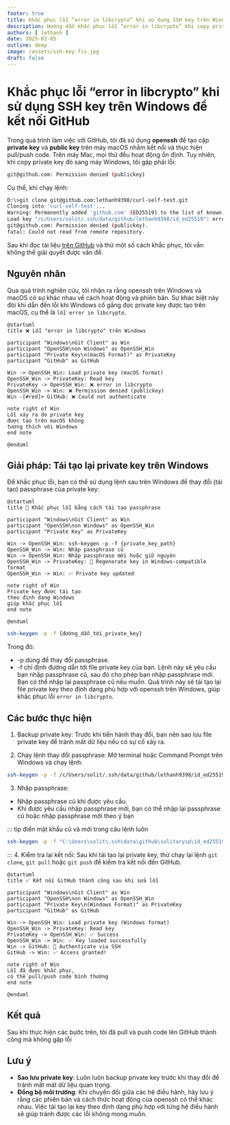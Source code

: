 ```yaml
---
footer: true
title: Khắc phục lỗi “error in libcrypto” khi sử dụng SSH key trên Windows để kết nối GitHub
description: Hướng dẫn khắc phục lỗi “error in libcrypto” khi copy private key từ macOS sang Windows để pull/push code trên GitHub bằng cách tái tạo passphrase cho SSH key.
authors: [ lethanh ]
date: 2025-02-05
outline: deep
image: /assets/ssh-key-fix.jpg
draft: false
---
```


# Khắc phục lỗi “error in libcrypto” khi sử dụng SSH key trên Windows để kết nối GitHub

Trong quá trình làm việc với GitHub, tôi đã sử dụng **openssh** để tạo cặp **private key** và **public key** trên máy macOS nhằm kết nối và thực hiện pull/push code. Trên máy Mac, mọi thứ đều hoạt động ổn định. Tuy nhiên, khi copy private key đó sang máy Windows, tôi gặp phải lỗi:

```bash
git@github.com: Permission denied (publickey)
```

Cụ thể, khi chạy lệnh:
```bash
D:\>git clone git@github.com:lethanh9398/curl-self-test.git
Cloning into 'curl-self-test'...
Warning: Permanently added 'github.com' (ED25519) to the list of known hosts.
Load key "/c/Users/solit/.ssh/data/github/lethanh9398/id_ed25519": error in libcrypto
git@github.com: Permission denied (publickey).
fatal: Could not read from remote repository.
```
Sau khi đọc tài liệu [trên GitHub](https://docs.github.com/en/authentication/troubleshooting-ssh/error-permission-denied-publickey) và thử một số cách khắc phục, tôi vẫn không thể giải quyết được vấn đề.

## Nguyên nhân
Qua quá trình nghiên cứu, tôi nhận ra rằng openssh trên Windows và macOS có sự khác nhau về cách hoạt động và phiên bản. Sự khác biệt này đôi khi dẫn đến lỗi khi Windows cố gắng đọc private key được tạo trên macOS, cụ thể là `lỗi error in libcrypto`.

```plantuml
@startuml
title ❌ Lỗi "error in libcrypto" trên Windows

participant "Windows\nGit Client" as Win
participant "OpenSSH\non Windows" as OpenSSH_Win
participant "Private Key\n(macOS Format)" as PrivateKey
participant "GitHub" as GitHub

Win -> OpenSSH_Win: Load private key (macOS format)
OpenSSH_Win -> PrivateKey: Read key
PrivateKey -> OpenSSH_Win: ❌ error in libcrypto
OpenSSH_Win -> Win: ❌ Permission denied (publickey)
Win -[#red]> GitHub: ❌ Could not authenticate

note right of Win
Lỗi xảy ra do private key 
được tạo trên macOS không 
tương thích với Windows
end note

@enduml

```
## Giải pháp: Tái tạo lại private key trên Windows

Để khắc phục lỗi, bạn có thể sử dụng lệnh sau trên Windows để thay đổi (tái tạo) passphrase của private key:

```plantuml
@startuml
title 🔄 Khắc phục lỗi bằng cách tái tạo passphrase

participant "Windows\nGit Client" as Win
participant "OpenSSH\non Windows" as OpenSSH_Win
participant "Private Key" as PrivateKey

Win -> OpenSSH_Win: ssh-keygen -p -f {private_key_path}
OpenSSH_Win -> Win: Nhập passphrase cũ
Win -> OpenSSH_Win: Nhập passphrase mới hoặc giữ nguyên
OpenSSH_Win -> PrivateKey: 🔄 Regenerate key in Windows-compatible format
OpenSSH_Win -> Win: ✅ Private key updated

note right of Win
Private key được tái tạo 
theo định dạng Windows 
giúp khắc phục lỗi
end note

@enduml

```

```bash 
ssh-keygen -p -f {đường_dẫn_tới_private_key}
```

Trong đó:
- -p dùng để thay đổi passphrase.
- -f chỉ định đường dẫn tới file private key của bạn.
Lệnh này sẽ yêu cầu bạn nhập passphrase cũ, sau đó cho phép bạn nhập passphrase mới. Bạn có thể nhập lại passphrase cũ nếu muốn. Quá trình này sẽ tái tạo lại file private key theo định dạng phù hợp với openssh trên Windows, giúp khắc phục lỗi `error in libcrypto`.

## Các bước thực hiện

1. Backup private key:
Trước khi tiến hành thay đổi, bạn nên sao lưu file private key để tránh mất dữ liệu nếu có sự cố xảy ra.

2. Chạy lệnh thay đổi passphrase:
Mở terminal hoặc Command Prompt trên Windows và chạy lệnh:

```bash
ssh-keygen -p -f /c/Users/solit/.ssh/data/github/lethanh9398/id_ed25519
```

3. Nhập passphrase:

- Nhập passphrase cũ khi được yêu cầu.
- Khi được yêu cầu nhập passphrase mới, bạn có thể nhập lại passphrase cũ hoặc nhập passphrase mới theo ý bạn

::: tip điền mật khẩu cũ và mới trong câu lệnh luôn
```bash
ssh-keygen -p -f "C:\Users\solit\.ssh\data\github\solitarysp\id_ed25519.key" -P "old_pass" -N "new_pass"
```

:::
4. Kiểm tra lại kết nối:
Sau khi tái tạo lại private key, thử chạy lại lệnh `git clone`, `git pull` hoặc `git push` để kiểm tra kết nối đến GitHub.

```plantuml
@startuml
title ✅ Kết nối GitHub thành công sau khi sửa lỗi

participant "Windows\nGit Client" as Win
participant "OpenSSH\non Windows" as OpenSSH_Win
participant "Private Key\n(Windows Format)" as PrivateKey
participant "GitHub" as GitHub

Win -> OpenSSH_Win: Load private key (Windows format)
OpenSSH_Win -> PrivateKey: Read key
PrivateKey -> OpenSSH_Win: ✅ Success
OpenSSH_Win -> Win: ✅ Key loaded successfully
Win -> GitHub: 🔑 Authenticate via SSH
GitHub -> Win: ✅ Access granted!

note right of Win
Lỗi đã được khắc phục, 
có thể pull/push code bình thường
end note

@enduml

```
## Kết quả
Sau khi thực hiện các bước trên, tôi đã pull và push code lên GitHub thành công mà không gặp lỗi

## Lưu ý

- **Sao lưu private key**: Luôn luôn backup private key trước khi thay đổi để tránh mất mát dữ liệu quan trọng.
- **Đồng bộ môi trường**: Khi chuyển đổi giữa các hệ điều hành, hãy lưu ý rằng các phiên bản và cách thức hoạt động của openssh có thể khác nhau. Việc tái tạo lại key theo định dạng phù hợp với từng hệ điều hành sẽ giúp tránh được các lỗi không mong muốn.
